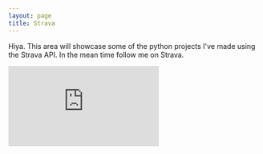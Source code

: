 ```yaml
---
layout: page
title: Strava
---
```


<p class="message">
  Hiya. This area will showcase some of the python projects I've made using the Strava API.
  In the mean time follow me on Strava.
</p>


<iframe height='160' width='300' frameborder='0' allowtransparency='true' scrolling='no' src='https://www.strava.com/athletes/37407382/activity-summary/397ea05133f16ece9b7a0e22db531d0c648b1b25'></iframe>